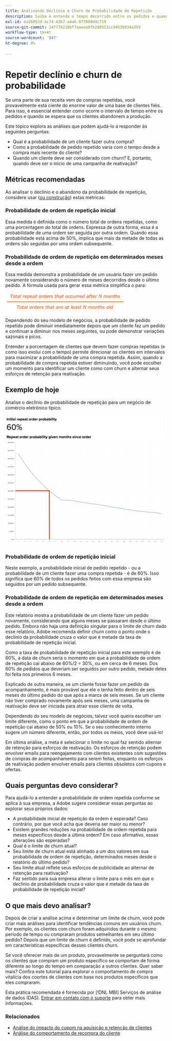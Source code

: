 ```yaml
---
title: Analisando Declínio e Churn de Probabilidade de Repetição
description: Saiba e entenda o tempo decorrido entre os pedidos e quando é esperado que os clientes abandonem a empresa.
exl-id: ea26052d-ac74-43b7-a4a6-977800d4c719
source-git-commit: 14777b216bf7aaeea0fb2d0513cc94539034a359
workflow-type: tm+mt
source-wordcount: '947'
ht-degree: 0%

---
```


# Repetir declínio e churn de probabilidade

Se uma parte de sua receita vem de compras repetidas, você provavelmente está ciente do enorme valor de uma base de clientes fiéis. Para isso, é essencial entender como ocorre o intervalo de tempo entre os pedidos e quando se espera que os clientes abandonem a produção.

Este tópico explora as análises que podem ajudá-lo a responder às seguintes perguntas:

* Qual é a probabilidade de um cliente fazer outra compra?
* Como a probabilidade de pedido repetido varia com o tempo desde a compra mais recente do cliente?
* Quando um cliente deve ser considerado com churn? E, portanto, quando deve ser o início de uma campanha de reativação?

## Métricas recomendadas

Ao analisar o declínio e o abandono da probabilidade de repetição, considere usar ([ou construção](../../data-user/reports/ess-manage-data-metrics.md)) estas métricas:

### Probabilidade de ordem de repetição inicial

Essa medida é definida como o número total de ordens repetidas, como uma porcentagem do total de ordens. Expressa de outra forma, essa é a probabilidade de uma ordem ser seguida por outra ordem. Quando essa probabilidade está acima de 50%, implica que mais da metade de todas as ordens são seguidas por uma ordem subsequente.

### Probabilidade de ordem de repetição em determinados meses desde a ordem

Essa medida demonstra a probabilidade de um usuário fazer um pedido novamente considerando o número de meses decorridos desde o último pedido. A fórmula usada para gerar essa métrica simplifica o para:

![Repetir fórmula de probabilidade](../../assets/Repeat_probability_formula.png)

Dependendo do seu modelo de negócios, a probabilidade de pedido repetido pode diminuir imediatamente depois que um cliente faz um pedido e continuar a diminuir nos meses seguintes, ou pode demonstrar variações sazonais e picos.

Entender a porcentagem de clientes que devem fazer compras repetidas (e como isso evolui com o tempo) permite direcionar os clientes em intervalos para maximizar a probabilidade de uma compra repetida. Assim, quando a probabilidade de compra repetida estiver diminuindo, você pode escolher um momento para identificar um cliente como com churn e alternar seus esforços de retenção para reativação.

## Exemplo de hoje

Analise o declínio de probabilidade de repetição para um negócio de comércio eletrônico típico.

![Probabilidade de ordem de repetição inicial probabilidade de ordem de repetição em determinados meses desde a ordem.](../../assets/Order_probability_reports.png)

### Probabilidade de ordem de repetição inicial

Neste exemplo, a probabilidade inicial de pedido repetido - ou a probabilidade de um cliente fazer uma compra repetida - é de 60%. Isso significa que 60% de todos os pedidos feitos com essa empresa são seguidos por um pedido subsequente.

### Probabilidade de ordem de repetição em determinados meses desde a ordem

Este relatório mostra a probabilidade de um cliente fazer um pedido novamente, considerando que alguns meses se passaram desde o último pedido. Embora não haja uma definição singular para o limite de churn dado esse relatório, Adobe recomenda definir churn como o ponto onde o declínio da probabilidade cruza o valor que é metade da taxa de probabilidade de repetição inicial.

Como a taxa de probabilidade de repetição inicial para este exemplo é de 60%, a data de churn seria o momento em que a probabilidade de ordem de repetição cai abaixo de 60%/2 = 30%, ou em cerca de 6 meses. Dos 60% de pedidos que deveriam ser seguidos por outro pedido, metade deles foi feita nos primeiros 6 meses.

Explicado de outra maneira, se um cliente fosse fazer um pedido de acompanhamento, é mais provável que ele o tenha feito dentro de seis meses do último pedido do que após a marca de seis meses. Se um cliente não tiver comprado novamente após seis meses, uma campanha de reativação deve ser iniciada para atrair esse cliente de volta.

Dependendo do seu modelo de negócios, talvez você queira escolher um limite diferente, como o ponto em que a probabilidade de ordem de repetição cai abaixo de 50% ou 10%. Se o seu conhecimento interno sugere um número diferente, então, por todos os meios, você deve usá-lo!

Em última análise, a meta é selecionar o limite no qual faz sentido alternar de retenção para esforços de reativação. Os esforços de retenção podem envolver emails para reengajamento com clientes existentes com sugestões de compras de acompanhamento para serem feitas, enquanto os esforços de reativação podem envolver emails para clientes obsoletos com cupons e ofertas.

## Quais perguntas devo considerar?

Para ajudá-lo a entender a probabilidade de ordem repetida conforme se aplica à sua empresa, a Adobe sugere considerar essas perguntas ao explorar seus próprios dados:

* A probabilidade inicial de repetição da ordem é esperada? Caso contrário, por que você acha que deveria ser maior ou menor?
* Existem grandes reduções na probabilidade de ordem repetida para meses específicos desde a última ordem? Em caso afirmativo, essas alterações são esperadas?
* Qual é o limite de churn atual?
* Seu limite de churn atual está alinhado a um dos valores em sua probabilidade de ordem de repetição, determinados meses desde o relatório do último pedido?
* Seu limite atual reflete seus esforços de publicidade ao alternar de retenção para reativação?
* Faz sentido para sua empresa alterar o limite para o mês em que o declínio de probabilidade cruza o valor que é metade da taxa de probabilidade de repetição inicial?

## O que mais devo analisar?

Depois de criar a análise acima e determinar um limite de churn, você pode criar mais análises para identificar tendências comuns em usuários churn. Por exemplo, os clientes com churn foram adquiridos durante o mesmo período de tempo ou compraram produtos semelhantes em seu último pedido? Depois que um limite de churn é definido, você pode se aprofundar em características específicas desses clientes churn.

Se você oferecer mais de um produto, provavelmente se perguntará como os clientes que compram um produto específico se comportam de forma diferente ao longo do tempo em comparação a outros clientes. Quer saber mais? Confira este tutorial para explorar o comportamento de compra vitalícia dos coortes de clientes com base nos produtos específicos que eles compraram.

Esta prática recomendada é fornecida por [!DNL MBI] Serviços de análise de dados (DAS). [Entrar em contato com o suporte](https://experienceleague.adobe.com/docs/commerce-knowledge-base/kb/troubleshooting/miscellaneous/mbi-service-policies.html?lang=en) para obter mais informações.

### Relacionados

* [Análise do impacto do cupom na aquisição e retenção de clientes](../analysis/coupon-impact.md)
* [Análise do comportamento de recompra do cliente](../analysis/repurchase-behavior.md)
